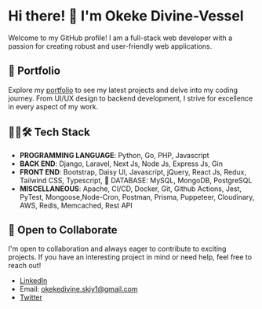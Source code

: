 # Hi there! 👋 I'm Okeke Divine-Vessel

Welcome to my GitHub profile! I am a full-stack web developer with a passion for creating robust and user-friendly web applications.

## 🚀 Portfolio
Explore my [portfolio](https://okekedivine.vercel.app/) to see my latest projects and delve into my coding journey. From UI/UX design to backend development, I strive for excellence in every aspect of my work.

## 👨‍💻🛠️ Tech Stack
- **PROGRAMMING LANGUAGE**: Python, Go, PHP, Javascript
- **BACK END**: Django, Laravel, Next Js, Node Js, Express Js, Gin
- **FRONT END**: Bootstrap, Daisy UI, Javascript, jQuery, React Js, Redux, Tailwind CSS, Typescript,  DATABASE: MySQL, MongoDB, PostgreSQL
- **MISCELLANEOUS**: Apache, CI/CD, Docker, Git, Github Actions, Jest, PyTest, Mongoose,Node-Cron, Postman, Prisma, Puppeteer, Cloudinary, AWS, Redis, Memcached, Rest API

## 🌱 Open to Collaborate
I'm open to collaboration and always eager to contribute to exciting projects. If you have an interesting project in mind or need help, feel free to reach out!

<!-- 
## 📫 Let's Connect
- Explore more about me on [LinkedIn](https://www.linkedin.com/in/okeke-divine-vessel/)
- Check out my [Twitter](https://twitter.com/okekedivine__) for updates on my startup and more 
-->

- [LinkedIn](https://www.linkedin.com/in/okeke-divine-vessel/)
- Email: okekedivine.skiy1@gmail.com
- [Twitter](https://twitter.com/okekedivine__)
